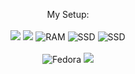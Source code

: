 <p align='center'>
  My Setup:<br></br>
  <img src="https://img.shields.io/badge/AMD-Ryzen 7 7900X-FF0000?labelColor=grey&style=for-the-badge&logo=AMD" />
  <img src="https://img.shields.io/badge/AMD-RX 7900XT-FF0000?labelColor=grey&style=for-the-badge&logo=AMD" />
  <img src="https://img.shields.io/badge/RAM-64GB-blue?labelColor=grey&style=for-the-badge" alt="RAM" />
  <img src="https://img.shields.io/badge/SSD-1TB-blue?labelColor=grey&style=for-the-badge" alt="SSD" />
  <img src="https://img.shields.io/badge/SSD-2TB-blue?labelColor=grey&style=for-the-badge" alt="SSD" />
  <br></br>
  <img src="https://img.shields.io/badge/Fedora-blue?style=for-the-badge&logo=fedora&logoColor=white" alt="Fedora" />
  <img src="https://img.shields.io/badge/KDE Plasma-blue?style=for-the-badge&logo=kde&logoColor=white" />
</p>

